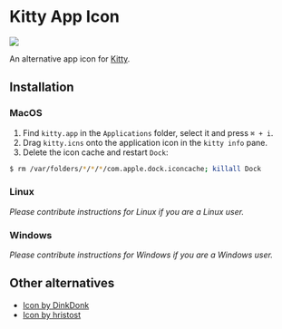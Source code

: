 # Kitty App Icon 

![](./icon_512x512.png)

An alternative app icon for [Kitty](https://sw.kovidgoyal.net/kitty/).

## Installation

### MacOS

1. Find `kitty.app` in the `Applications` folder, select it and press `⌘ + i`.
2. Drag `kitty.icns` onto the application icon in the `kitty info` pane.
3. Delete the icon cache and restart `Dock`:

```bash
$ rm /var/folders/*/*/*/com.apple.dock.iconcache; killall Dock
```

### Linux

_Please contribute instructions for Linux if you are a Linux user._

### Windows

_Please contribute instructions for Windows if you are a Windows user._

## Other alternatives

* [Icon by DinkDonk](https://github.com/DinkDonk/kitty-icon)
* [Icon by hristost](https://github.com/hristost/kitty-alternative-icon)
